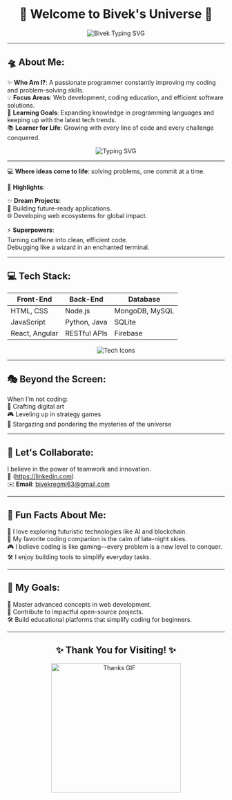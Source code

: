 <h1 align="center">🌌 Welcome to Bivek's Universe 🌌</h1>
<p align="center">
  <img src="https://readme-typing-svg.herokuapp.com?color=%2336BCF7&size=30&center=true&vCenter=true&lines=Hi,+!+Welcome+to+my+GitHub!" alt="Bivek Typing SVG" />
</p>

---

## 🛸 About Me:
✨ **Who Am I?**: A passionate programmer constantly improving my coding and problem-solving skills.  
💡 **Focus Areas**: Web development, coding education, and efficient software solutions.  
🌱 **Learning Goals**: Expanding knowledge in programming languages and keeping up with the latest tech trends.  
📚 **Learner for Life**: Growing with every line of code and every challenge conquered.
<p align="center">
  <img src="https://readme-typing-svg.herokuapp.com?color=%2336BCF7&size=30&center=true&vCenter=true&lines=I+am+a+Code+Alchemist;I+build+dreams+with+logic;I+am+a+lifelong+learner;Welcome+to+my+GitHub+Universe!" alt="Typing SVG" />
</p>

---

💻 **Where ideas come to life**:
solving problems, one commit at a time.

🔮 **Highlights**:

✨ **Dream Projects**:  
🚀 Building future-ready applications.  
🌐 Developing web ecosystems for global impact.

⚡ **Superpowers**:  
Turning caffeine into clean, efficient code.  
Debugging like a wizard in an enchanted terminal.

---

## 💻 Tech Stack:

| **Front-End**        | **Back-End**       | **Database**        |
|----------------------|--------------------|---------------------|
| HTML, CSS            | Node.js            | MongoDB, MySQL      |
| JavaScript           | Python, Java       | SQLite              |
| React, Angular       | RESTful APIs       | Firebase            |

<p align="center">
  <img src="https://skillicons.dev/icons?i=html,css,js,react,nodejs,python,java,docker,mongodb,mysql,kubernetes" alt="Tech Icons" />
</p>

---

## 🎭 Beyond the Screen:
When I’m not coding:  
🎨 Crafting digital art  
🎮 Leveling up in strategy games  
🌌 Stargazing and pondering the mysteries of the universe

---

## 🚀 Let's Collaborate:
I believe in the power of teamwork and innovation.  
🔗 (https://linkedin.com)  
✉️ **Email**: bivekregmi63@gmail.com

---

## 🌟 Fun Facts About Me:
🚀 I love exploring futuristic technologies like AI and blockchain.  
🌌 My favorite coding companion is the calm of late-night skies.  
🎮 I believe coding is like gaming—every problem is a new level to conquer.  
🛠️ I enjoy building tools to simplify everyday tasks.

---

## 🎯 My Goals:
🌱 Master advanced concepts in web development.  
🤝 Contribute to impactful open-source projects.  
🛠️ Build educational platforms that simplify coding for beginners.

---

<h2 align="center">✨ Thank You for Visiting! ✨</h2>  
<p align="center">  
  <img src="https://media.giphy.com/media/xT9IgzoKnwFNmISR8I/giphy.gif" alt="Thanks GIF" width="300"/>  
</p>
